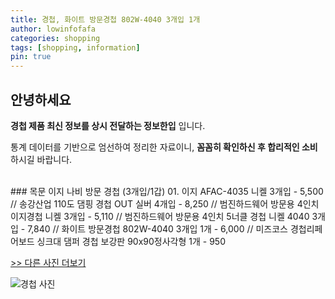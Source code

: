 ```yaml
---
title: 경첩, 화이트 방문경첩 802W-4040 3개입 1개
author: lowinfofafa
categories: shopping
tags: [shopping, information]
pin: true
---
```


## 안녕하세요

**경첩 제품 최신 정보를 상시 전달하는 정보한입** 입니다.

통계 데이터를 기반으로 엄선하여 정리한 자료이니, **꼼꼼히 확인하신 후 합리적인 소비**하시길 바랍니다.

<br >
### 목문 이지 나비 방문 경첩 (3개입/1갑) 01. 이지 AFAC-4035 니켈 3개입 - 5,500 // 송강산업 110도 댐핑 경첩 OUT 실버 4개입 - 8,250 // 범진하드웨어 방문용 4인치 이지경첩 니켈 3개입 - 5,110 // 범진하드웨어 방문용 4인치 5너클 경첩 니켈 4040 3개입 - 7,840 // 화이트 방문경첩 802W-4040 3개입 1개 - 6,000 // 미즈코스 경첩리페어보드 싱크대 댐퍼 경첩 보강판 90x90정사각형 1개 - 950

[>> 다른 사진 더보기](https://chengsprint.mycafe24.com/%ea%b2%bd%ec%b2%a9-%ea%b2%bd%ec%b2%a9-%ed%94%bc%ec%8a%a4-%ea%b2%bd%ec%b2%a9-%ed%8c%8c%eb%8a%94%ea%b3%b3-%ea%b2%bd%ec%b2%a9-%ec%9e%90%ec%84%9d-%ec%99%b8-%ec%a0%95%eb%b3%b4-%ec%83%81%ed%92%88/)

![경첩 사진](https://thumbnail7.coupangcdn.com/thumbnails/remote/230x230ex/image/product/image/vendoritem/2019/04/24/3361825435/eac0ac0a-84cf-4d28-9a44-2d4804d53d9e.jpg)
                                